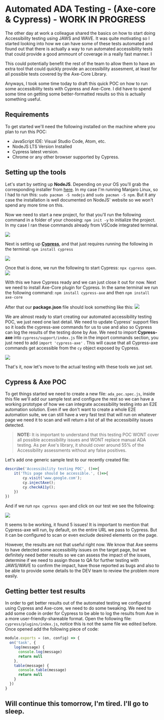 # Automated ADA Testing - (Axe-core & Cypress) - WORK IN PROGRESS

The other day at work a colleague shared the basics on how to start doing Accessibility testing using JAWS and WAVE. It was quite motivating so I started looking into how we can have some of these tests automated and found out that there is actually a way to run automated accessibility tests that could provide a good ammount of coverage in a really fast manner. I

This could potentially benefit the rest of the team to allow them to have an extra tool that could quickly provide an accessibility assesment, at least for all possible tests covered by the Axe-Core Library.

Anyways, I took some time today to draft this quick POC on how to run some accessibility tests with Cypress and Axe-Core. I did have to spend some time on getting some better-formatted results so this is actually something useful.


## Requirements

To get started we'll need the following installed on the machine where you plan to run this POC:

- JavaScript IDE: Visual Studio Code, Atom, etc.
- NodeJS LTS Version Installed
- Cypress latest version.
- Chrome or any other browser supported by Cypress.


## Setting up the tools

Let's start by setting up **NodeJS**. Depending on your OS you'll grab the corresponding installer from [here](https://nodejs.org/en/).  In my case I'm running Manjaro Linux, so I had to run this: `sudo pacman -S nodejs` and `sudo pacman -S npm`. But it any case the installation is well documented on NodeJS' website so we won't spend any more time on this.

Now we need to start a new project,  for that you'll run the following command in a folder of your choosing: `npm init -y` to initialize the project. In my case I ran these commands already from VSCode integrated terminal.

![](https://i.imgur.com/w8UvxXw.png)

Next is setting up **[Cypress](https://www.cypress.io/)**, and that just requires running the following in the terminal: `npm install cypress`

![](https://i.imgur.com/a3yCZWj.png)

Once that is done, we run the following to start Cypress: `npx cypress open`.
![](https://i.imgur.com/ZkV36fc.png)

With this we have Cypress ready and we can just close it out for now. Next we need to install Axe-Core plugin for Cypress. In the same terminal we run the following command: `npm install cypress-axe` and then `npm install axe-core`

After that our **package.json** file should look something like this:
![](https://i.imgur.com/pS949B3.png)

We are almost ready to start creating our automated accessibility testing POC, we just need one last detail. We need to update Cypress' support files so it loads the cypress-axe commands for us to use and also so Cypress can log the results of the testing done by Axe. We need to import **Cypress-axe** into `cypress/support/index.js` file in the import commands section, you just need to add `import 'cypress-axe'` .  This will cause that all Cypress-axe commands get accessible from the `cy` object exposed by Cypress.

![](https://i.imgur.com/sVxgIrf.png)

That's it, now let's move to the actual testing with these tools we just set.

## Cypress & Axe POC

To get things started we need to create a new file: `ada_poc.spec.js`, inside this file we'll add our sample test and configure the rest so we can have a working prototype of how we can integrate accessibility testing into an E2E automation solution. Even if we don't want to create a whole E2E automation suite, we can still have a very fast test that will run on whatever page we need it to scan and will return a list of all the accessibility issues detected.

> **NOTE:** It is important to understand that this testing POC WONT cover all possible accessibility issues and WONT replace manual ADA testing. As per Axe's library, it should cover around 55% of the Accessibility assessments without any false positives.


Let's add one generic sample test to our recently created file:

```js
describe('Accessibility testing POC', ()=>{
	it('This page should be accessible.', ()=>{
		cy.visit('www.google.com');
		cy.injectAxe();
		cy.checkA11y();
	})
})
```

And if we run `npx cypress open` and click on our test we see the following:

![](https://i.imgur.com/5FYOOlY.png)

It seems to be working, it found 5 issues! It is important to mention that Cypress-axe will run, by default, on the entire URL we pass to Cypress. But it can be configured to scan or even exclude desired elements on the page.

However, the results are not that useful right now. We know that Axe seems to have detected some accessibility issues on the target page, but we definitely need better results so we can assess the impact of the issues, determine if we need to assign those to QA for further testing with JAWS/WAVE to confirm the impact, have those reported as bugs and also to be able to provide some details to the DEV team to review the problem more easily.

## Getting better test results

In order to get better results out of the automated testing we configured using Cypress and Axe-core, we need to do some tweaking.  We need to add some code in order for Cypress to be able to log the results from Axe in a more user-friendly-shareable format.  Open the following file: `cypress/plugins/index.js`, notice this is not the same file we edited before. Once opened add the following piece of code:

```js
module.exports = (on, config) => {
  on('task', {
    log(message) {
      console.log(message)
      return null
    },
    table(message) {
      console.table(message)
      return null
    }
  })
}
```


## Will continue this tomorrow, I'm tired. I'll go to sleep.

















